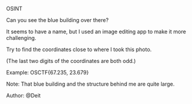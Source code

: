 OSINT

Can you see the blue building over there?

It seems to have a name, but I used an image editing app to make it more challenging.

Try to find the coordinates close to where I took this photo.

(The last two digits of the coordinates are both odd.)

Example: OSCTF{67.235, 23.679}

Note: That blue building and the structure behind me are quite large.

Author: @Deit

